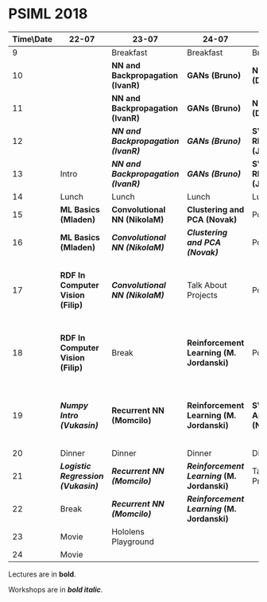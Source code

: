 # PSIML 2018

|Time\Date | 22-07                                  | 23-07                                  | 24-07                                      | 25-07                             | 26-07               | 27-07                                                              | 28-07                        | 29-07                          | 30-07               | 31-07     |
|----------|----------------------------------------|----------------------------------------|--------------------------------------------|-----------------------------------|---------------------|--------------------------------------------------------------------|------------------------------|--------------------------------|---------------------|-----------|
|9         |                                        | Breakfast                              | Breakfast                                  | Breakfast                         | Breakfast           | Breakfast                                                          | Breakfast                    | Breakfast                      | Breakfast           | Breakfast |
|10        |                                        | **NN and Backpropagation (IvanR)**     | **GANs (Bruno)**                           | **NLP (Danijela)**                | Hike                | **SLAM (Filip)**                                                   | **ML in Medicine (Olivera)** | **Invited Talk (Andrew)**      |                     | Leave     |
|11        |                                        | **NN and Backpropagation (IvanR)**     | **GANs (Bruno)**                           | **NLP (Danijela)**                | Hike                | **SLAM (Filip)**                                                   | **ML in Medicine (Olivera)** | **Invited Talk (Andrew)**      |                     |           |
|12        |                                        | **_NN and Backpropagation (IvanR)_**   | **_GANs (Bruno)_**                         | **SVM adn RKHS (Jovana)**         | Hike                |                                                                    |                              |                                |                     |           |
|13        | Intro                                  | **_NN and Backpropagation (IvanR)_**   | **_GANs (Bruno)_**                         | **SVM adn RKHS (Jovana)**         | Hike                |                                                                    |                              |                                |                     |           |
|14        | Lunch                                  | Lunch                                  | Lunch                                      | Lunch                             | Lunch               | Lunch                                                              | Lunch                        | Lunch                          | Lunch               |           |
|15        | **ML Basics (Mladen)**                 | **Convolutional NN (NikolaM)**         | **Clustering and PCA (Novak)**             | Pool                              | Hike                |                                                                    |                              |                                | Presenting Projects |           |
|16        | **ML Basics (Mladen)**                 | **_Convolutional NN (NikolaM)_**       | **_Clustering and PCA (Novak)_**           | Pool                              | Hike                |                                                                    |                              |                                | Presenting Projects |           |
|17        | **RDF In Computer Vision (Filip)**     | **_Convolutional NN (NikolaM)_**       | Talk About Projects                        | Pool                              | Hike                | **Supervised learning algorithms: Design and Evaluation (Mladen)** |                              |                                | Presenting Projects |           |
|18        | **RDF In Computer Vision (Filip)**     | Break                                  | **Reinforcement Learning (M. Jordanski)**  | Pool                              | Hike                | **Supervised learning algorithms: Design and Evaluation (Mladen)** |                              |                                | Presenting Projects |           |
|19        | **_Numpy Intro (Vukasin)_**            | **Recurrent NN (Momcilo)**             | **Reinforcement Learning (M. Jordanski)**  | **SVM Applications (NikolaT)**    | Hololens Playground | **Supervised learning algorithms: Design and Evaluation (Mladen)** |                              |                                | Presenting Projects |           |
|20        | Dinner                                 | Dinner                                 | Dinner                                     | Dinner                            | Dinner              | Dinner                                                             | Dinner                       | Dinner                         | Barbecue            |           |
|21        | **_Logistic Regression (Vukasin)_**    | **_Recurrent NN (Momcilo)_**           | **_Reinforcement Learning_ (M. Jordanski)**| Talk About Projects               | Kick Off Projects   | Project related scrum                                              | Project related scrum        | Project related scrum          | Barbecue            |           |
|22        | Break                                  | **_Recurrent NN (Momcilo)_**           | **_Reinforcement Learning_ (M. Jordanski)**|                                   |                     |                                                                    |                              |                                | Barbecue            |           |
|23        | Movie                                  | Hololens Playground                    |                                            |                                   |                     |                                                                    |                              |                                | Barbecue            |           |
|24        | Movie                                  |                                        |                                            |                                   |                     |                                                                    |                              |                                | Barbecue            |           |

Lectures are in **bold**.

Workshops are in **_bold italic_**.
